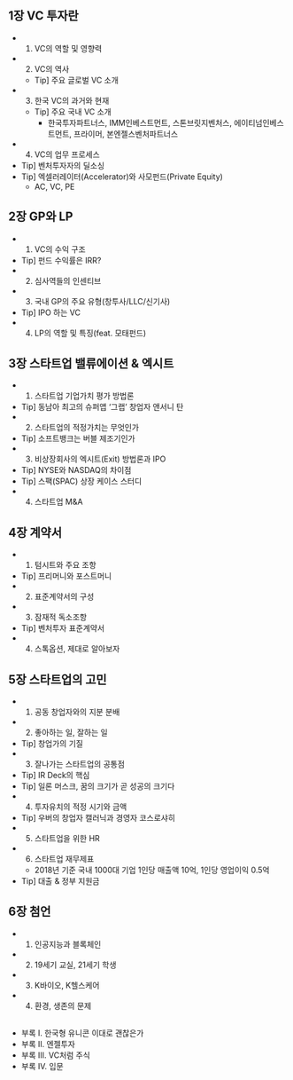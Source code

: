## 1장 VC 투자란
* 01. VC의 역할 및 영향력
* 02. VC의 역사
	* Tip] 주요 글로벌 VC 소개
* 03. 한국 VC의 과거와 현재
	* Tip] 주요 국내 VC 소개
		* 한국투자파트너스, IMM인베스트먼트, 스톤브릿지벤처스, 에이티넘인베스트먼트, 프라이머, 본엔젤스벤처파트너스
* 04. VC의 업무 프로세스
* Tip] 벤처투자자의 딜소싱
* Tip] 엑셀러레이터(Accelerator)와 사모펀드(Private Equity)
	* AC, VC, PE


## 2장 GP와 LP
* 01. VC의 수익 구조
* Tip] 펀드 수익률은 IRR?
* 02. 심사역들의 인센티브
* 03. 국내 GP의 주요 유형(창투사/LLC/신기사)
* Tip] IPO 하는 VC
* 04. LP의 역할 및 특징(feat. 모태펀드)


## 3장 스타트업 밸류에이션 & 엑시트
* 01. 스타트업 기업가치 평가 방법론
* Tip] 동남아 최고의 슈퍼앱 ‘그랩’ 창업자 앤서니 탄
* 02. 스타트업의 적정가치는 무엇인가
* Tip] 소프트뱅크는 버블 제조기인가
* 03. 비상장회사의 엑시트(Exit) 방법론과 IPO
* Tip] NYSE와 NASDAQ의 차이점
* Tip] 스팩(SPAC) 상장 케이스 스터디
* 04. 스타트업 M&A


## 4장 계약서
* 01. 텀시트와 주요 조항
* Tip] 프리머니와 포스트머니
* 02. 표준계약서의 구성
* 03. 잠재적 독소조항
* Tip] 벤처투자 표준계약서
* 04. 스톡옵션, 제대로 알아보자


## 5장 스타트업의 고민
* 01. 공동 창업자와의 지분 분배
* 02. 좋아하는 일, 잘하는 일
* Tip] 창업가의 기질
* 03. 잘나가는 스타트업의 공통점
* Tip] IR Deck의 핵심
* Tip] 일론 머스크, 꿈의 크기가 곧 성공의 크기다
* 04. 투자유치의 적정 시기와 금액
* Tip] 우버의 창업자 캘러닉과 경영자 코스로샤히
* 05. 스타트업을 위한 HR
* 06. 스타트업 재무제표
	* 2018년 기준 국내 1000대 기업 1인당 매출액 10억, 1인당 영업이익 0.5억
* Tip] 대출 & 정부 지원금


## 6장 첨언
* 01. 인공지능과 블록체인
* 02. 19세기 교실, 21세기 학생
* 03. K바이오, K헬스케어
* 04. 환경, 생존의 문제


##
* 부록 I. 한국형 유니콘 이대로 괜찮은가
* 부록 II. 엔젤투자
* 부록 III. VC처럼 주식
* 부록 IV. 입문
